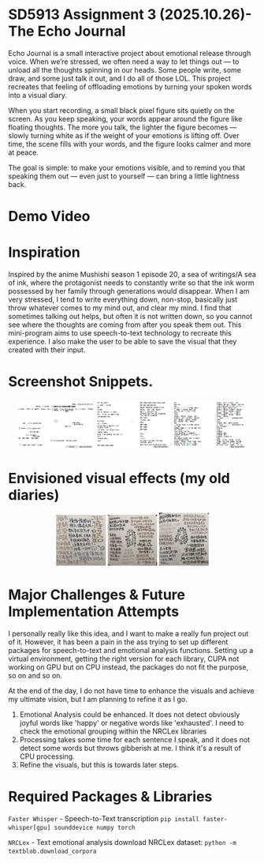 # SD5913 Assignment 3 (2025.10.26)- The Echo Journal
Echo Journal is a small interactive project about emotional release through voice. When we’re stressed, we often need a way to let things out — to unload all the thoughts spinning in our heads. Some people write, some draw, and some just talk it out, and I do all of those LOL. This project recreates that feeling of offloading emotions by turning your spoken words into a visual diary.

When you start recording, a small black pixel figure sits quietly on the screen. As you keep speaking, your words appear around the figure like floating thoughts. The more you talk, the lighter the figure becomes — slowly turning white as if the weight of your emotions is lifting off. Over time, the scene fills with your words, and the figure looks calmer and more at peace.

The goal is simple: to make your emotions visible, and to remind you that speaking them out — even just to yourself — can bring a little lightness back.

# Demo Video



# Inspiration
Inspired by the anime Mushishi season 1 episode 20, a sea of writings/A sea of ink, where the protagonist needs to constantly write so that the ink worm possessed by her family through generations would disappear. When I am very stressed, I tend to write everything down, non-stop, basically just throw whatever comes to my mind out, and clear my mind. I find that sometimes talking out helps, but often it is not written down, so you cannot see where the thoughts are coming from after you speak them out. This mini-program aims to use speech-to-text technology to recreate this experience. I also make the user to be able to save the visual that they created with their input.

# Screenshot Snippets. 
<p align="center">
  <img src="./TBD/EchoJournal_20251026_223509.png" width="30%">
  <img src="./TBD/EchoJournal_20251026_225044.png" width="30%">
  <img src="./TBD/EchoJournal_20251026_231912.png" width="30%">
</p>


# Envisioned visual effects (my old diaries)
<p align="center">
  <img src=".\TBD\IMG_9068.jpg" width="20%">
  <img src=".\TBD\IMG_9069.jpg" width="20%">
  <img src=".\TBD\IMG_9070.jpg" width="20%">
</p>


# Major Challenges & Future Implementation Attempts
I personally really like this idea, and I want to make a really fun project out of it. However, it has been a pain in the ass trying to set up different packages for speech-to-text and emotional analysis functions. Setting up a virtual environment, getting the right version for
each library, CUPA not working on GPU but on CPU instead, the packages do not fit the purpose, so on and so on. 

At the end of the day, I do not have time to enhance the visuals and achieve my ultimate vision, but I am planning to refine it as I go. 

1) Emotional Analysis could be enhanced. It does not detect obviously joyful words like 'happy' or negative words like 'exhausted'. I need to check the emotional grouping within the NRCLex libraries
2) Processing takes some time for each sentence I speak, and it does not detect some words but throws gibberish at me. I think it's a result of CPU processing.
3) Refine the visuals, but this is towards later steps. 


# Required Packages & Libraries
`Faster Whisper` - Speech-to-Text transcription
    ``pip install faster-whisper[gpu] sounddevice numpy torch``

`NRCLex` - Text emotional analysis
    download NRCLex dataset: ``python -m textblob.download_corpora``
